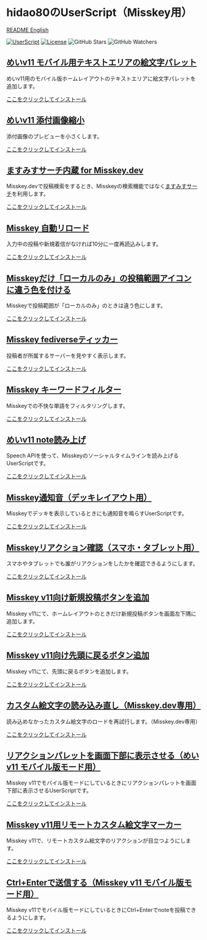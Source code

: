 # hidao80のUserScript（Misskey用）

[README English](./README.md)

[![UserScript](https://img.shields.io/badge/Framework-UserScript-blue.svg)](https://en.wikipedia.org/wiki/Userscript)
[![License](https://img.shields.io/github/license/hidao80/UserScript)](/LICENSE)
![GitHub Stars](https://img.shields.io/github/stars/hidao80/UserScript?style=social)
![GitHub Watchers](https://img.shields.io/github/watchers/hidao80/UserScript?style=social)

## [めいv11 モバイル用テキストエリアの絵文字パレット](./MeiV11EmojisPaletteForMovileTextArea/README_ja.md)

めいv11用のモバイル版ホームレイアウトのテキストエリアに絵文字パレットを追加します。

[ここをクリックしてインストール](https://github.com/hidao80/UserScript/raw/main/src/Misskey/MeiV11EmojisPaletteForMovileTextArea/MeiV11EmojisPaletteForMovileTextArea.user.js)

## [めいv11 添付画像縮小](./MeiV11AttachedImageSmaller/README_ja.md)

添付画像のプレビューを小さくします。

[ここをクリックしてインストール](https://github.com/hidao80/UserScript/raw/main/src/Misskey/MeiV11AttachedImageSmaller/MeiV11AttachedImageSmaller.user.js)

## [ますみすサーチ内蔵 for Misskey.dev](./BuiltinMasumisuSearchforMisskeyDev/README_ja.md)

Misskey.devで投稿検索をするとき、Misskeyの検索機能ではなく[ますみすサーチ](https://masmis-search.ja-jp.org/ui)を利用します。

[ここをクリックしてインストール](https://github.com/hidao80/UserScript/raw/main/src/Misskey/BuiltinMasumisuSearchforMisskeyDev/BuiltinMasumisuSearchforMisskeyDev.user.js)

## [Misskey 自動リロード](./MisskeyAutoReloader/README_ja.md)

入力中の投稿や新規着信がなければ10分に一度再読込みします。

[ここをクリックしてインストール](https://github.com/hidao80/UserScript/raw/main/src/Misskey/MisskeyAutoReloader/MisskeyAutoReloader.user.js)

## [Misskeyだけ「ローカルのみ」の投稿範囲アイコンに違う色を付ける](./MisskeyDifferentColorLocalOnly/README_ja.md)

Misskeyで投稿範囲が「ローカルのみ」のときは違う色にします。

[ここをクリックしてインストール](https://github.com/hidao80/UserScript/raw/main/src/Misskey/MisskeyDifferentColorLocalOnly/MisskeyDifferentColorLocalOnly.user.js)

## [Misskey fediverseティッカー](./MisskeyFediverseTicker/README_ja.md)

投稿者が所属するサーバーを見やすく表示します。

[ここをクリックしてインストール](https://github.com/hidao80/UserScript/raw/main/src/Misskey/MisskeyFediverseTicker/MisskeyFediverseTicker.user.js)

## [Misskey キーワードフィルター](./MisskeyKeywordsFilter/README_ja.md)

Misskeyでの不快な単語をフィルタリングします。

[ここをクリックしてインストール](https://github.com/hidao80/UserScript/raw/main/src/Misskey/MisskeyKeywordsFilter/MisskeyKeywordsFilter.user.js)

## [めいv11 note読み上げ](./MisskeyNotesSpeech/README_ja.md)

Speech APIを使って、Misskeyのソーシャルタイムラインを読み上げるUserScriptです。

[ここをクリックしてインストール](https://github.com/hidao80/UserScript/raw/main/src/Misskey/MisskeyNotesSpeech/MisskeyNotesSpeech.user.js)

## [Misskey通知音（デッキレイアウト用）](./MisskeyNotificationBeepInDeck/README_ja.md)

Misskeyでデッキを表示しているときにも通知音を鳴らすUserScriptです。

[ここをクリックしてインストール](https://github.com/hidao80/UserScript/raw/main/src/Misskey/MisskeyNotificationBeepInDeck/MisskeyNotificationBeepInDeck.user.js)

## [Misskeyリアクション確認（スマホ・タブレット用）](./MisskeyReactionViewForTouchDevices/README_ja.md)

スマホやタブレットでも誰がリアクションをしたかを確認できるようにします。

[ここをクリックしてインストール](https://github.com/hidao80/UserScript/raw/main/src/Misskey/MisskeyReactionViewForTouchDevices/MisskeyReactionViewForTouchDevices.user.js)

## [Misskey v11向け新規投稿ボタンを追加](./MisskeyV11AddPostButtonAtBottom/README_ja.md)

Misskey v11にて、ホームレイアウトのときだけ新規投稿ボタンを画面左下隅に追加します。

[ここをクリックしてインストール](https://github.com/hidao80/UserScript/raw/main/src/Misskey/MisskeyV11AddPostButtonAtBottom/MisskeyV11AddPostButtonAtBottom.user.js)

## [Misskey v11向け先頭に戻るボタン追加](./MisskeyV11BackToTop/README_ja.md)

Misskey v11にて、先頭に戻るボタンを追加します。

[ここをクリックしてインストール](https://github.com/hidao80/UserScript/raw/main/src/Misskey/MisskeyV11BackToTop/MisskeyV11BackToTop.user.js)

## [カスタム絵文字の読み込み直し（Misskey.dev専用）](./MisskeyV11CustomEmojiRender/README_ja.md)

読み込めなかったカスタム絵文字のロードを再試行します。（Misskey.dev専用）

[ここをクリックしてインストール](https://github.com/hidao80/UserScript/raw/main/src/Misskey/MisskeyV11CustomEmojiRender/MisskeyV11CustomEmojiRender.user.js)

## [リアクションパレットを画面下部に表示させる（めいv11 モバイル版モード用）](./MisskeyV11ReactionPickerExpandWidth/README_ja.md)

Misskey v11でモバイル版モードにしているときにリアクションパレットを画面下部に表示させるUserScriptです。

[ここをクリックしてインストール](https://github.com/hidao80/UserScript/raw/main/src/Misskey/MisskeyV11ReactionPickerExpandWidth/MisskeyV11ReactionPickerExpandWidth.user.js)

## [Misskey v11用リモートカスタム絵文字マーカー](./MisskeyV11RemoteCustomEmojiMarker/README.md)

Misskey v11で、リモートカスタム絵文字のリアクションが目立つようにします。

[ここをクリックしてインストール](https://github.com/hidao80/UserScript/raw/main/src/Misskey/MisskeyV11RemoteCustomEmojiMarker/MisskeyV11RemoteCustomEmojiMarker.user.js)

## [Ctrl+Enterで送信する（Misskey v11 モバイル版モード用）](./MisskeyV11SendWithCtrlEnterForMobileMode/README_ja.md)

Misskey v11でモバイル版モードにしているときにCtrl+Enterでnoteを投稿できるようにします。

[ここをクリックしてインストール](https://github.com/hidao80/UserScript/raw/main/src/Misskey/MisskeyV11SendWithCtrlEnterForMobileMode/MisskeyV11SendWithCtrlEnterForMobileMode.user.js)
